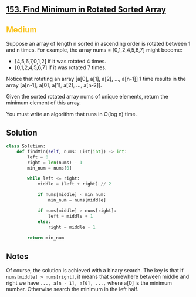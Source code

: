 ## [153. Find Minimum in Rotated Sorted Array](https://leetcode.com/problems/find-minimum-in-rotated-sorted-array/)

<h2 style="color:#fac31d">Medium</h2>
Suppose an array of length n sorted in ascending order is rotated between 1 and n times. For example, the array nums = [0,1,2,4,5,6,7] might become:

- [4,5,6,7,0,1,2] if it was rotated 4 times.
- [0,1,2,4,5,6,7] if it was rotated 7 times.

Notice that rotating an array [a[0], a[1], a[2], ..., a[n-1]] 1 time results in the array [a[n-1], a[0], a[1], a[2], ..., a[n-2]].

Given the sorted rotated array nums of unique elements, return the minimum element of this array.

You must write an algorithm that runs in O(log n) time.

## Solution
```python
class Solution:
    def findMin(self, nums: List[int]) -> int:
        left = 0
        right = len(nums) - 1
        min_num = nums[0]

        while left <= right:
            middle = (left + right) // 2

            if nums[middle] < min_num:
                min_num = nums[middle]

            if nums[middle] > nums[right]:
                left = middle + 1
            else:
                right = middle - 1
        
        return min_num
```

## Notes
Of course, the solution is achieved with a binary search. The key is that if `nums[middle] > nums[right]`, it means that somewhere between middle and right we have `..., a[n - 1], a[0], ...,` where a[0] is the minimum number. Otherwise search the minimum in the left half.